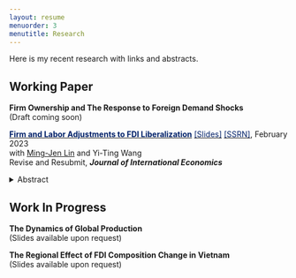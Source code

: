 ```yaml
---
layout: resume
menuorder: 3
menutitle: Research
---
```


Here is my recent research with links and abstracts. 

## Working Paper
**Firm Ownership and The Response to Foreign Demand Shocks** <br>
(Draft coming soon)
  
<a href="https://sungjuwu.github.io/documents/CNFDI_paper.pdf" target="_blank"><span style="color:#012169">**Firm and Labor Adjustments to FDI Liberalization**</span></a> <a href="https://sungjuwu.github.io/documents/CNFDI_slides.pdf" target="_blank"><span style="color:#012169">[Slides]</span></a> <a href="https://papers.ssrn.com/sol3/papers.cfm?abstract_id=4347657" target="_blank"><span style="color:#012169">[SSRN]</span></a>, February 2023 <br> 
with <a href="https://economicsatntu.wixsite.com/ming-jen-lin" target="_blank">Ming-Jen Lin</a> and Yi-Ting Wang <br>
Revise and Resubmit, <em>**Journal of International Economics** </em>
<details>
<summary>Abstract</summary>
This paper studies how liberalizing outward foreign direct investments (FDI) affects manufacturers' engagement in global production and their domestic workers' labor market outcomes. Focusing on a liberalization policy in 2001 by the government of Taiwan that allowed 122 electronic products to be produced in China, we estimate its effect on Taiwanese electronic manufacturers and their domestic workers. Employing a matched difference-in-differences strategy, we find that the manufacturers targeted by the policy were on average 16% more likely to invest in China relative to the non-targeted ones. Correspondingly, the domestic workers initially employed by the targeted manufacturers were on average more likely to change their jobs, stay employed for fewer years, and have lower wages in subsequent years relative to those employed by the non-targeted ones. The worker-level effects of the policy exhibited substantial heterogeneity across the initial wage distribution, with the top-decile workers benefiting and the other workers losing on average.
</details>


## Work In Progress
**The Dynamics of Global Production** <br>
(Slides available upon request)

**The Regional Effect of FDI Composition Change in Vietnam** <br>
(Slides available upon request)
